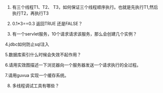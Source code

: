 1. 有三个线程T1、T2、 T3，如何保证三个线程顺序执行。也就是先执行T1,然后执行T2，再执行T3

2. 0.1*3==0.3 返回TRUE 还是FALSE？

3. 有一个servlet服务，10个请求请求该服务，那么会创建几个实例？

4.jdbc如何防止sql注入

5.数据库索引什么时候会失效不起作用？

6.请用实效图描述一下浏览器向一个服务器发送一个请求执行的全过程。

7.请用guvua 实现一个缓存系统。

8. 多线程调试工具有哪些？
